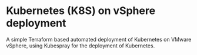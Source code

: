 # Kubernetes (K8S) on vSphere deployment
A simple Terraform based automated deployment of Kubernetes on VMware vSphere, using Kubespray for the deployment of Kubernetes.
